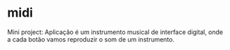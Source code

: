 # midi
Mini project: Aplicação é um instrumento musical de interface digital, onde a cada botão vamos reproduzir o som de um instrumento.

